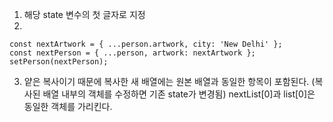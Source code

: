 1. 해당 state 변수의 첫 글자로 지정
2.

```
const nextArtwork = { ...person.artwork, city: 'New Delhi' };
const nextPerson = { ...person, artwork: nextArtwork };
setPerson(nextPerson);
```

3. 얕은 복사이기 때문에 복사한 새 배열에는 원본 배열과 동일한 항목이 포함된다. (복사된 배열 내부의 객체를 수정하면 기존 state가 변경됨) nextList[0]과 list[0]은 동일한 객체를 가리킨다.
